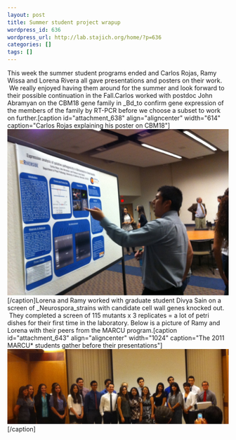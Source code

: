 ```yaml
---
layout: post
title: Summer student project wrapup
wordpress_id: 636
wordpress_url: http://lab.stajich.org/home/?p=636
categories: []
tags: []
---
```

This week the summer student programs ended and Carlos Rojas, Ramy Wissa and Lorena Rivera all gave presentations and posters on their work.  We really enjoyed having them around for the summer and look forward to their possible continuation in the Fall.Carlos worked with postdoc John Abramyan on the CBM18 gene family in _Bd_to confirm gene expression of the members of the family by RT-PCR before we choose a subset to work on further.[caption id="attachment_638" align="aligncenter" width="614" caption="Carlos Rojas explaining his poster on CBM18"][![](images/wp_upload/2011/08/Photo-Aug-25-11-54-02-AM.jpeg "Carlos Rojas explaining his poster on CBM18")](images/wp_upload/2011/08/Photo-Aug-25-11-54-02-AM.jpeg)[/caption]Lorena and Ramy worked with graduate student Divya Sain on a screen of _Neurospora_strains with candidate cell wall genes knocked out.  They completed a screen of 115 mutants x 3 replicates = a lot of petri dishes for their first time in the laboratory. Below is a picture of Ramy and Lorena with their peers from the MARCU program.[caption id="attachment_643" align="aligncenter" width="1024" caption="The 2011 MARCU* students gather before their presentations"][![](images/wp_upload/2011/08/Photo-Aug-26-1-44-18-PM1.jpeg "MARCU* students")](images/wp_upload/2011/08/Photo-Aug-26-1-44-18-PM1.jpeg)[/caption]
